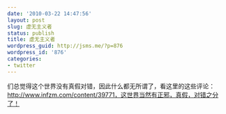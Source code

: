 ```yaml
---
date: '2010-03-22 14:47:56'
layout: post
slug: 虚无主义者
status: publish
title: 虚无主义者
wordpress_guid: http://jsms.me/?p=876
wordpress_id: '876'
categories:
- twitter
---
```


们总觉得这个世界没有真假对错，因此什么都无所谓了，看这里的这些评论：http://www.infzm.com/content/39771，这世界当然有正邪，真假，对错之分了！
